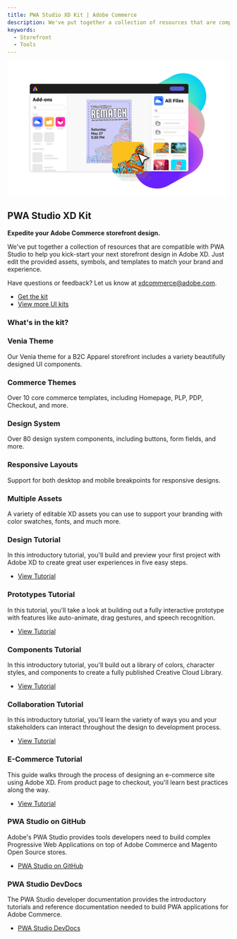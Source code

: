 ```yaml
---
title: PWA Studio XD Kit | Adobe Commerce
description: We've put together a collection of resources that are compatible with PWA Studio to help you kick-start your next storefront design in Adobe XD.
keywords:
  - Storefront
  - Tools
---
```


<HeroSimple slots="image, heading, text1, text2, text3, buttons" variant="halfWidth" className="Hero-Banner" />

![Adobe Commerce XD Kit](../assets/Explore_Image_3.png)

## PWA Studio XD Kit

**Expedite your Adobe Commerce storefront design.**

We've put together a collection of resources that are compatible with PWA Studio to help you kick-start your next storefront design in Adobe XD.
Just edit the provided assets, symbols, and templates to match your brand and experience.

Have questions or feedback? Let us know at [xdcommerce@adobe.com](mailto:xdcommerce@adobe.com).

* [Get the kit](/pwa-studio-uikit-venia-v1.3.1.xd)
* [View more UI kits](https://helpx.adobe.com/xd/help/access-ui-kits.html)

<TitleBlock slots="heading" width="100%" theme="light" />

### What's in the kit?

<Columns slots="heading, text" variant="vertical" repeat ="3" />

### Venia Theme

Our Venia theme for a B2C Apparel storefront includes a variety beautifully designed UI components.

### Commerce Themes

Over 10 core commerce templates, including Homepage, PLP, PDP, Checkout, and more.

### Design System

Over 80 design system components, including buttons, form fields, and more.

<Columns slots="heading, text" variant="vertical" repeat ="2" />

### Responsive Layouts

Support for both desktop and mobile breakpoints for responsive designs.

### Multiple Assets

A variety of editable XD assets you can use to support your branding with color swatches, fonts, and much more.

<Columns slots="heading, text, buttons" theme="dark" repeat="3" variant="vertical" />

### Design Tutorial

In this introductory tutorial, you'll build and preview your first project with Adobe XD to create great user experiences in five easy steps.

* [View Tutorial](https://www.adobe.com/products/xd/learn/get-started-xd-design.html)

### Prototypes Tutorial

In this tutorial, you'll take a look at building out a fully interactive prototype with features like auto-animate, drag gestures, and speech recognition.

* [View Tutorial](https://www.adobe.com/products/xd/learn/get-started-xd-prototype.html)

### Components Tutorial

In this introductory tutorial, you'll build out a library of colors, character styles, and components to create a fully published Creative Cloud Library.

* [View Tutorial](https://www.adobe.com/products/xd/learn/get-started-xd-components-libraries.html)

<Columns slots="heading, text, buttons" theme="dark" repeat="2" variant="vertical" />

### Collaboration Tutorial

In this introductory tutorial, you'll learn the variety of ways you and your stakeholders can interact throughout the design to development process.

* [View Tutorial](https://www.adobe.com/products/xd/learn/get-started-xd-collaboration.html)

### E-Commerce Tutorial

This guide walks through the process of designing an e-commerce site using Adobe XD. From product page to checkout, you'll learn best practices along the way.

* [View Tutorial](https://www.adobe.com/products/xd/learn/design/layout/ecommerce-website-design.html)

<Columns slots="heading, text, buttons" theme="dark" repeat="2" variant="vertical" />

### PWA Studio on GitHub

Adobe's PWA Studio provides tools developers need to build complex Progressive Web Applications on top of Adobe Commerce and Magento Open Source stores.

* [PWA Studio on GitHub](https://github.com/magento/pwa-studio)

### PWA Studio DevDocs

The PWA Studio developer documentation provides the introductory tutorials and reference documentation needed to build PWA applications for Adobe Commerce.

* [PWA Studio DevDocs](https://magento.github.io/pwa-studio/)
